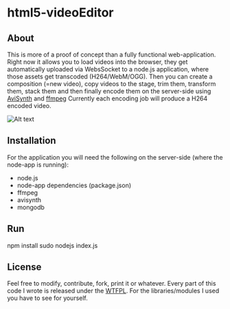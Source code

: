 html5-videoEditor
=================

About
-----

This is more of a proof of concept than a fully functional web-application.
Right now it allows you to load videos into the browser, they get automatically uploaded via WebsSocket to a node.js application, where those assets get transcoded (H264/WebM/OGG).
Then you can  create a composition (=new video), copy videos to the stage, trim them, transform them, stack them and then finally encode them on the server-side using [AviSynth](http://www.avisynth.org) and [ffmpeg](http://www.ffmpeg.org)
Currently each encoding job will produce a H264 encoded video.

![Alt text](/screenshot.jpg "Screenshot")

Installation
------------

For the application you will need the following on the server-side (where the node-app is running):

* node.js
* node-app dependencies (package.json)
* ffmpeg
* avisynth
* mongodb

Run
------------
npm install
sudo nodejs index.js


License
-------
Feel free to modify, contribute, fork, print it or whatever.
Every part of this code I wrote is released under the [WTFPL](http://www.wtfpl.net/).
For the libraries/modules I used you have to see for yourself.

